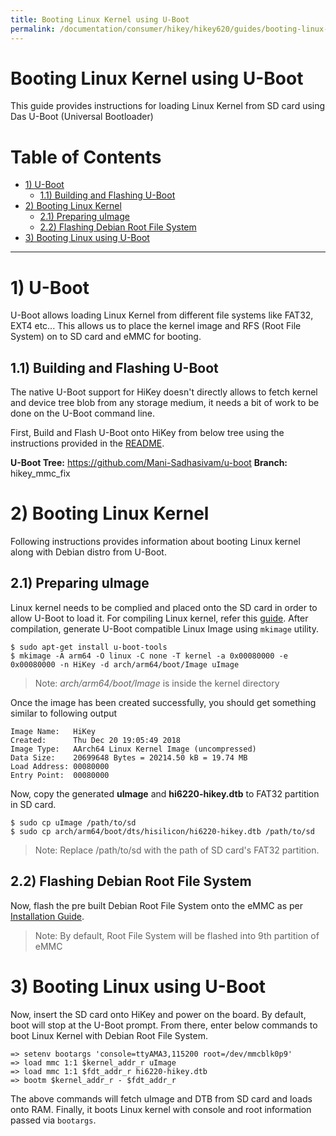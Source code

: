 ```yaml
---
title: Booting Linux Kernel using U-Boot
permalink: /documentation/consumer/hikey/hikey620/guides/booting-linux-kernel-using-uboot/
---
```


# Booting Linux Kernel using U-Boot

This guide provides instructions for loading Linux Kernel from SD card using
Das U-Boot (Universal Bootloader)

# Table of Contents

- [1) U-Boot](#1-u-boot)
    - [1.1) Building and Flashing U-Boot](#11-building-and-flashing-u-boot)
- [2) Booting Linux Kernel](#2-booting-linux-kernel)
    - [2.1) Preparing uImage](#21-preparing-uImage)
    - [2.2) Flashing Debian Root File System](#22-flashing-debian-root-file-system)
- [3) Booting Linux using U-Boot](#3-booting-linux-using-u-boot)

***

# 1) U-Boot

U-Boot allows loading Linux Kernel from different file systems like FAT32, EXT4 etc... This allows us to place
the kernel image and RFS (Root File System) on to SD card and eMMC for booting.

## 1.1) Building and Flashing U-Boot

The native U-Boot support for HiKey doesn't directly allows to fetch kernel and device tree blob from
any storage medium, it needs a bit of work to be done on the U-Boot command line.

First, Build and Flash U-Boot onto HiKey from below tree using the instructions provided
in the [README](https://git.denx.de/?p=u-boot.git;a=blob_plain;f=board/hisilicon/hikey/README;hb=HEAD).

**U-Boot Tree:** https://github.com/Mani-Sadhasivam/u-boot
**Branch:** hikey_mmc_fix

# 2) Booting Linux Kernel

Following instructions provides information about booting Linux kernel along with
Debian distro from U-Boot.

## 2.1) Preparing uImage

Linux kernel needs to be complied and placed onto the SD card in order to allow U-Boot to load it. For
compiling Linux kernel, refer this [guide](https://github.com/96boards/documentation/blob/master/consumer/hikey/hikey620/build/linux-kernel/).
After compilation, generate U-Boot compatible Linux Image using `mkimage` utility.

```shell
$ sudo apt-get install u-boot-tools
$ mkimage -A arm64 -O linux -C none -T kernel -a 0x00080000 -e 0x00080000 -n HiKey -d arch/arm64/boot/Image uImage
```
> Note: *arch/arm64/boot/Image* is inside the kernel directory

Once the image has been created successfully, you should get something similar to following output

```
Image Name:   HiKey
Created:      Thu Dec 20 19:05:49 2018
Image Type:   AArch64 Linux Kernel Image (uncompressed)
Data Size:    20699648 Bytes = 20214.50 kB = 19.74 MB
Load Address: 00080000
Entry Point:  00080000
```
Now, copy the generated **uImage** and **hi6220-hikey.dtb** to FAT32 partition in SD card.

```shell
$ sudo cp uImage /path/to/sd
$ sudo cp arch/arm64/boot/dts/hisilicon/hi6220-hikey.dtb /path/to/sd
```
> Note: Replace /path/to/sd with the path of SD card's FAT32 partition.

## 2.2) Flashing Debian Root File System

Now, flash the pre built Debian Root File System onto the eMMC as per [Installation Guide](https://github.com/96boards/documentation/blob/master/consumer/hikey/hikey620/installation/linux-fastboot.md#step-3-install-operating-system-update-using-downloaded-files).

> Note: By default, Root File System will be flashed into 9th partition of eMMC

# 3) Booting Linux using U-Boot

Now, insert the SD card onto HiKey and power on the board. By default, boot will stop
at the U-Boot prompt. From there, enter below commands to boot Linux Kernel with Debian
Root File System.

```shell
=> setenv bootargs 'console=ttyAMA3,115200 root=/dev/mmcblk0p9'
=> load mmc 1:1 $kernel_addr_r uImage
=> load mmc 1:1 $fdt_addr_r hi6220-hikey.dtb
=> bootm $kernel_addr_r - $fdt_addr_r
```

The above commands will fetch uImage and DTB from SD card and loads onto RAM. Finally, it
boots Linux kernel with console and root information passed via `bootargs`.
